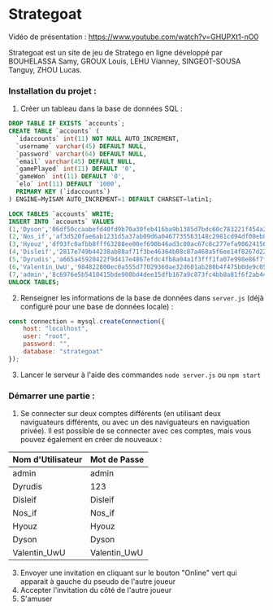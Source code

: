 # Strategoat

Vidéo de présentation : https://www.youtube.com/watch?v=GHUPXt1-nO0

Strategoat est un site de jeu de Stratego en ligne développé par BOUHELASSA Samy, GROUX Louis, LEHU Vianney, SINGEOT-SOUSA Tanguy, ZHOU Lucas.

### Installation du projet :

1. Créer un tableau dans la base de données SQL :
```SQL
DROP TABLE IF EXISTS `accounts`;
CREATE TABLE `accounts` (
  `idaccounts` int(11) NOT NULL AUTO_INCREMENT,
  `username` varchar(45) DEFAULT NULL,
  `password` varchar(64) DEFAULT NULL,
  `email` varchar(45) DEFAULT NULL,
  `gamePlayed` int(11) DEFAULT '0',
  `gameWon` int(11) DEFAULT '0',
  `elo` int(11) DEFAULT '1000',
  PRIMARY KEY (`idaccounts`)
) ENGINE=MyISAM AUTO_INCREMENT=1 DEFAULT CHARSET=latin1;

LOCK TABLES `accounts` WRITE;
INSERT INTO `accounts` VALUES
(1,'Dyson','06df50ccaabefd40fd9b70a30feb416ba9b1385d7bdc60c783221f454a21c164','Dyson@strategoat.com',13,6,983),
(2,'Nos_if','af3d520fae6ab1231d5a37ab09d6a0467735563148c2981cd94df00eb889a3aa','Nos_if@strategoat.com',11,5,976),
(3,'Hyouz','df93fc0afbb8fff63288ee00ef690b46ad3c00ac67c8c277efa98624156d04f0','Hyouz@strategoat.com',8,5,1034),
(4,'Disleif','2817e749b44238ab88af71f3be46364b08c87a468a5f6ee14f8267d22f37b985','Disleif@strategoat.com',24,13,1134),
(5,'Dyrudis','a665a45920422f9d417e4867efdc4fb8a04a1f3fff1fa07e998e86f7f7a27ae3','Dyrudis@strategoat.com',48,35,1432),
(6,'Valentin_UwU','984822800ec0a555d77029360ae32d601ab280b4f475b0de9c05bc94cf3203ef','Valentin_UwU@strategoat.com',57,57,1890),
(7,'admin','8c6976e5b5410415bde908bd4dee15dfb167a9c873fc4bb8a81f6f2ab448a918','admin@admin.admin',0,0,9999);
UNLOCK TABLES;
```
2. Renseigner les informations de la base de données dans `server.js` (déjà configuré pour une base de données locale) :
```js
const connection = mysql.createConnection({
    host: "localhost",
    user: "root",
    password: "",
    database: "strategoat"
});
```
3. Lancer le serveur à l'aide des commandes `node server.js` ou `npm start`

### Démarrer une partie :

1. Se connecter sur deux comptes différents (en utilisant deux naviguateurs différents, ou avec un des naviguateurs en naviguation privée). Il est possible de se connecter avec ces comptes, mais vous pouvez également en créer de nouveaux :

Nom d'Utilisateur | Mot de Passe
----------------- | ------------
admin | admin
Dyrudis | 123
Disleif | Disleif
Nos_if | Nos_if
Hyouz | Hyouz
Dyson | Dyson
Valentin_UwU | Valentin_UwU

3. Envoyer une invitation en cliquant sur le bouton "Online" vert qui apparait à gauche du pseudo de l'autre joueur
4. Accepter l'invitation du côté de l'autre joueur
5. S'amuser
